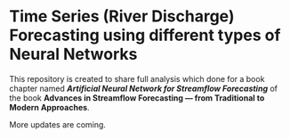 # Time Series (River Discharge) Forecasting using different types of Neural Networks


This repository is created to share  full analysis which done for a book chapter named **_Artificial Neural Network for Streamflow Forecasting_** of the book **Advances in Streamflow Forecasting — from Traditional to Modern Approaches**.

More updates are coming.
